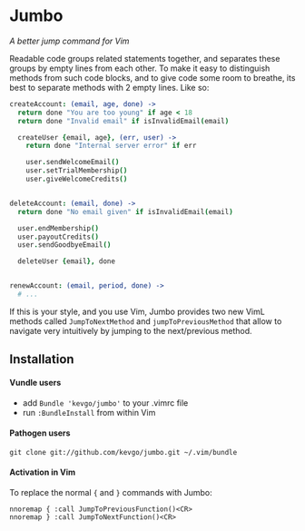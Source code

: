 # Jumbo

_A better jump command for Vim_

Readable code groups related statements together,
and separates these groups by empty lines from each other.
To make it easy to distinguish methods from such code blocks,
and to give code some room to breathe,
its best to separate methods with 2 empty lines.
Like so:

```coffeescript
createAccount: (email, age, done) ->
  return done "You are too young" if age < 18
  return done "Invalid email" if isInvalidEmail(email)

  createUser {email, age}, (err, user) ->
    return done "Internal server error" if err

    user.sendWelcomeEmail()
    user.setTrialMembership()
    user.giveWelcomeCredits()


deleteAccount: (email, done) ->
  return done "No email given" if isInvalidEmail(email)

  user.endMembership()
  user.payoutCredits()
  user.sendGoodbyeEmail()

  deleteUser {email}, done


renewAccount: (email, period, done) ->
  # ...
```

If this is your style, and you use Vim,
Jumbo provides two new VimL methods called
`JumpToNextMethod` and `jumpToPreviousMethod`
that allow to navigate very intuitively by jumping to the next/previous
method.


## Installation

#### Vundle users

* add `Bundle 'kevgo/jumbo'` to your .vimrc file
* run `:BundleInstall` from within Vim

#### Pathogen users

`git clone git://github.com/kevgo/jumbo.git ~/.vim/bundle`


#### Activation in Vim

To replace the normal `{` and `}` commands with Jumbo:

```viml
nnoremap { :call JumpToPreviousFunction()<CR>
nnoremap } :call JumpToNextFunction()<CR>
```

